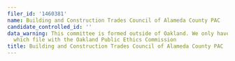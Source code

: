 ```yaml
---
filer_id: '1460381'
name: Building and Construction Trades Council of Alameda County PAC
candidate_controlled_id: ''
data_warning: This committee is formed outside of Oakland. We only have data on committees
  which file with the Oakland Public Ethics Commission
title: Building and Construction Trades Council of Alameda County PAC
---
```

